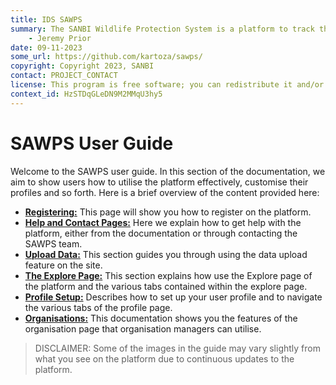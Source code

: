 ```yaml
---
title: IDS SAWPS
summary: The SANBI Wildlife Protection System is a platform to track the population levels of endangered wildlife.
    - Jeremy Prior
date: 09-11-2023
some_url: https://github.com/kartoza/sawps/
copyright: Copyright 2023, SANBI
contact: PROJECT_CONTACT
license: This program is free software; you can redistribute it and/or modify it under the terms of the GNU Affero General Public License as published by the Free Software Foundation; either version 3 of the License, or (at your option) any later version.
context_id: HzSTDqGLeDN9M2MMqU3hy5
---
```


# SAWPS User Guide

Welcome to the SAWPS user guide. In this section of the documentation, we aim to show users how to utilise the platform effectively, customise their profiles and so forth. Here is a brief overview of the content provided here:

* **[Registering:](./registering.md)** This page will show you how to register on the platform.
* **[Help and Contact Pages:](./help.md)** Here we explain how to get help with the platform, either from the documentation or through contacting the SAWPS team.
* **[Upload Data:](./data-upload.md)** This section guides you through using the data upload feature on the site.
* **[The Explore Page:](./explore.md)** This section explains how use the Explore page of the platform and the various tabs contained within the explore page.
* **[Profile Setup:](./profile-setup.md)** Describes how to set up your user profile and to navigate the various tabs of the profile page.
* **[Organisations:](./organisations.md)** This documentation shows you the features of the organisation page that organisation managers can utilise.

> DISCLAIMER: Some of the images in the guide may vary slightly from what you see on the platform due to continuous updates to the platform.
